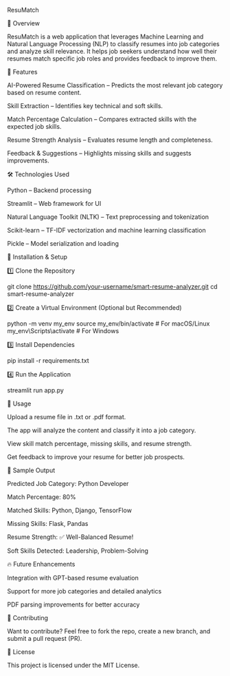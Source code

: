 ResuMatch

📌 Overview

ResuMatch is a web application that leverages Machine Learning and Natural Language Processing (NLP) to classify resumes into job categories and analyze skill relevance. It helps job seekers understand how well their resumes match specific job roles and provides feedback to improve them.

🚀 Features

AI-Powered Resume Classification – Predicts the most relevant job category based on resume content.

Skill Extraction – Identifies key technical and soft skills.

Match Percentage Calculation – Compares extracted skills with the expected job skills.

Resume Strength Analysis – Evaluates resume length and completeness.

Feedback & Suggestions – Highlights missing skills and suggests improvements.

🛠️ Technologies Used

Python – Backend processing

Streamlit – Web framework for UI

Natural Language Toolkit (NLTK) – Text preprocessing and tokenization

Scikit-learn – TF-IDF vectorization and machine learning classification

Pickle – Model serialization and loading

📂 Installation & Setup

1️⃣ Clone the Repository

git clone https://github.com/your-username/smart-resume-analyzer.git
cd smart-resume-analyzer

2️⃣ Create a Virtual Environment (Optional but Recommended)

python -m venv my_env
source my_env/bin/activate  # For macOS/Linux
my_env\Scripts\activate    # For Windows

3️⃣ Install Dependencies

pip install -r requirements.txt

4️⃣ Run the Application

streamlit run app.py

📌 Usage

Upload a resume file in .txt or .pdf format.

The app will analyze the content and classify it into a job category.

View skill match percentage, missing skills, and resume strength.

Get feedback to improve your resume for better job prospects.

📝 Sample Output

Predicted Job Category: Python Developer

Match Percentage: 80%

Matched Skills: Python, Django, TensorFlow

Missing Skills: Flask, Pandas

Resume Strength: ✅ Well-Balanced Resume!

Soft Skills Detected: Leadership, Problem-Solving

🔥 Future Enhancements

Integration with GPT-based resume evaluation

Support for more job categories and detailed analytics

PDF parsing improvements for better accuracy

🤝 Contributing

Want to contribute? Feel free to fork the repo, create a new branch, and submit a pull request (PR).

📜 License

This project is licensed under the MIT License.


